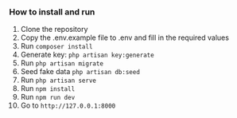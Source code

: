 
### How to install and run

1. Clone the repository
2. Copy the .env.example file to .env and fill in the required values
3. Run `composer install`
4. Generate key: `php artisan key:generate`
5. Run `php artisan migrate`
6. Seed fake data `php artisan db:seed`
7. Run `php artisan serve`
8. Run `npm install`
9. Run `npm run dev`
10. Go to `http://127.0.0.1:8000`